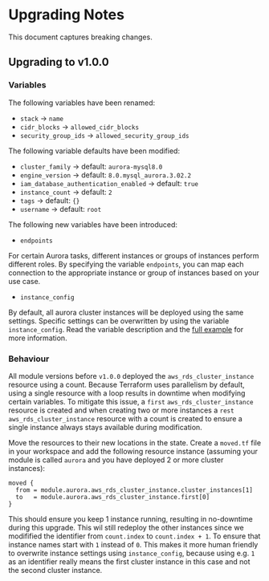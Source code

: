 # Upgrading Notes

This document captures breaking changes.

## Upgrading to v1.0.0

### Variables

The following variables have been renamed:

- `stack` -> `name`
- `cidr_blocks` -> `allowed_cidr_blocks`
- `security_group_ids` -> `allowed_security_group_ids`

The following variable defaults have been modified:

- `cluster_family` -> default: `aurora-mysql8.0`
- `engine_version` -> default: `8.0.mysql_aurora.3.02.2`
- `iam_database_authentication_enabled` -> default: `true`
- `instance_count` -> default: `2`
- `tags` -> default: `{}`
- `username` -> default: `root`

The following new variables have been introduced:

- `endpoints`

For certain Aurora tasks, different instances or groups of instances perform different roles. By specifying the variable `endpoints`, you can map each connection to the appropriate instance or group of instances based on your use case.

- `instance_config`

By default, all aurora cluster instances will be deployed using the same settings. Specific settings can be overwritten by using the variable `instance_config`. Read the variable description and the [full example](https://github.com/schubergphilis/terraform-aws-mcaf-aurora/blob/master/examples/full) for more information.

### Behaviour

All module versions before `v1.0.0` deployed the `aws_rds_cluster_instance` resource using a count. Because Terraform uses parallelism by default, using a single resource with a loop results in downtime when modifying certain variables. To mitigate this issue, a `first` `aws_rds_cluster_instance` resource is created and when creating two or more instances a `rest` `aws_rds_cluster_instance` resource with a count is created to ensure a single instance always stays available during modification.

Move the resources to their new locations in the state. Create a `moved.tf` file in your workspace and add the following resource instance (assuming your module is called `aurora` and you have deployed 2 or more cluster instances):

```hcl
moved {
  from = module.aurora.aws_rds_cluster_instance.cluster_instances[1]
  to   = module.aurora.aws_rds_cluster_instance.first[0]
}
```

This should ensure you keep 1 instance running, resulting in no-downtime during this upgrade. This wil still redeploy the other instances since we modifified the identifier from `count.index` to `count.index + 1`. To ensure that instance names start with `1` instead of `0`. This makes it more human friendly to overwrite instance settings using `instance_config`, because using e.g. `1` as an identifier really means the first cluster instance in this case and not the second cluster instance.

